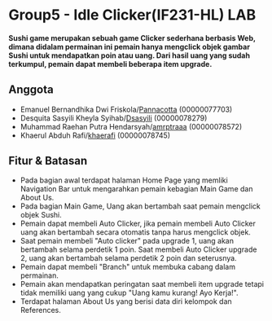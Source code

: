 # Group5 - Idle Clicker(IF231-HL) LAB
#### Sushi game merupakan sebuah game Clicker sederhana berbasis Web, dimana didalam permainan ini pemain hanya mengclick objek gambar Sushi untuk mendapatkan poin atau uang. Dari hasil uang yang sudah terkumpul, pemain dapat membeli beberapa item upgrade.

## Anggota
- Emanuel Bernandhika Dwi Friskola/[Pannacotta](https://github.com/Pannacotta) (00000077703)
- Desquita Sasyili Kheyla Syihab/[Dsasyili](https://github.com/Dsasyili) (00000078279) 
- Muhammad Raehan Putra Hendarsyah/[amrptraaa](https:github.com/amrptraaa) (00000078572) 
- Khaerul Abduh Rafi/[khaerafi](https://github.com/khaerafi) (00000078745)

## Fitur & Batasan
- Pada bagian awal terdapat halaman Home Page yang memliki Navigation Bar untuk mengarahkan pemain kebagian Main Game dan About Us.
- Pada bagian Main Game, Uang akan bertambah saat pemain mengclick objek Sushi.
- Pemain dapat membeli Auto Clicker, jika pemain membeli Auto Clicker uang akan bertambah secara otomatis tanpa harus mengclick objek.
- Saat pemain membeli "Auto clicker" pada upgrade 1, uang akan bertambah selama perdetik 1 poin. Saat membeli Auto Clicker upgrade 2, uang akan bertambah selama perdetik 2 poin dan seterusnya.
- Pemain dapat membeli "Branch" untuk membuka cabang dalam permainan.
- Pemain akan mendapatkan peringatan saat membeli item upgrade tetapi tidak memiliki uang yang cukup "Uang kamu kurang! Ayo Kerja!".
- Terdapat halaman About Us yang berisi data diri kelompok dan References.


